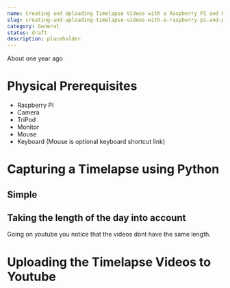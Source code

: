 ```yaml
---
name: Creating and Uploading Timelapse Videos with a Raspberry PI and Python
slug: creating-and-uploading-timelapse-videos-with-a-raspberry-pi-and-python
category: General
status: draft
description: placeholder
---
```


About one year ago

# Physical Prerequisites

* Raspberry PI
* Camera
* TriPod
* Monitor
* Mouse
* Keyboard (Mouse is optional keyboard shortcut link)

<!-- Setup zeigen -->

# Capturing a Timelapse using Python

## Simple

## Taking the length of the day into account
Going on youtube you notice that the videos dont have the same length.

# Uploading the Timelapse Videos to Youtube